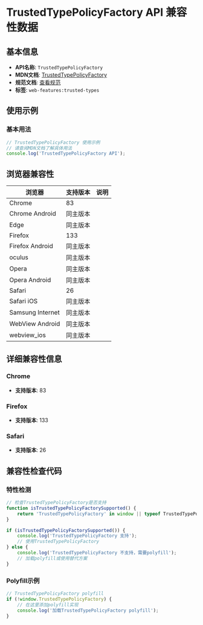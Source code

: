 # TrustedTypePolicyFactory API 兼容性数据

## 基本信息

- **API名称**: `TrustedTypePolicyFactory`
- **MDN文档**: [TrustedTypePolicyFactory](https://developer.mozilla.org/docs/Web/API/TrustedTypePolicyFactory)
- **规范文档**: [查看规范](https://w3c.github.io/trusted-types/dist/spec/#trusted-type-policy-factory)
- **标签**: `web-features:trusted-types`

## 使用示例

### 基本用法

```javascript
// TrustedTypePolicyFactory 使用示例
// 请查阅MDN文档了解具体用法
console.log('TrustedTypePolicyFactory API');
```

## 浏览器兼容性

| 浏览器 | 支持版本 | 说明 |
|--------|----------|------|
| Chrome | 83 |  |
| Chrome Android | 同主版本 |  |
| Edge | 同主版本 |  |
| Firefox | 133 |  |
| Firefox Android | 同主版本 |  |
| oculus | 同主版本 |  |
| Opera | 同主版本 |  |
| Opera Android | 同主版本 |  |
| Safari | 26 |  |
| Safari iOS | 同主版本 |  |
| Samsung Internet | 同主版本 |  |
| WebView Android | 同主版本 |  |
| webview_ios | 同主版本 |  |

## 详细兼容性信息

### Chrome

- **支持版本**: 83

### Firefox

- **支持版本**: 133

### Safari

- **支持版本**: 26

## 兼容性检查代码

### 特性检测

```javascript
// 检查TrustedTypePolicyFactory是否支持
function isTrustedTypePolicyFactorySupported() {
    return 'TrustedTypePolicyFactory' in window || typeof TrustedTypePolicyFactory !== 'undefined';
}

if (isTrustedTypePolicyFactorySupported()) {
    console.log('TrustedTypePolicyFactory 支持');
    // 使用TrustedTypePolicyFactory
} else {
    console.log('TrustedTypePolicyFactory 不支持，需要polyfill');
    // 加载polyfill或使用替代方案
}
```

### Polyfill示例

```javascript
// TrustedTypePolicyFactory polyfill
if (!window.TrustedTypePolicyFactory) {
    // 在这里添加polyfill实现
    console.log('加载TrustedTypePolicyFactory polyfill');
}
```

